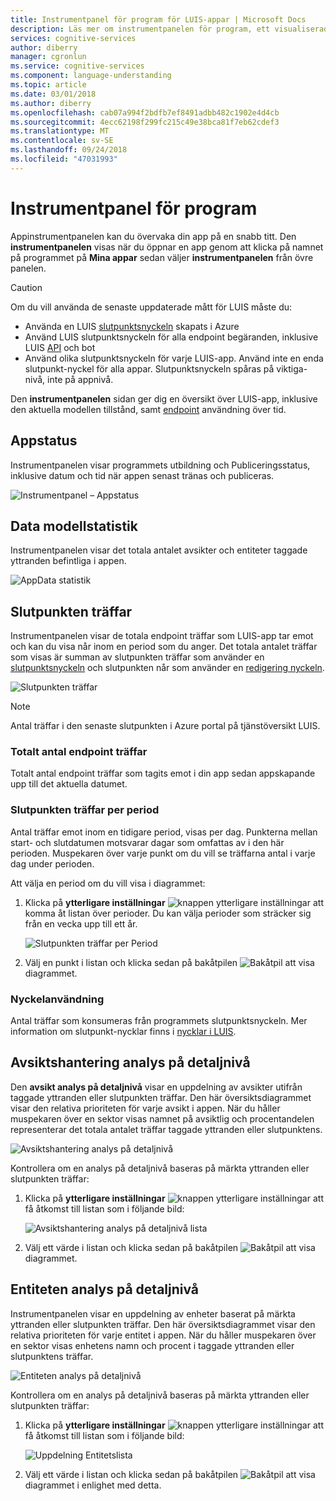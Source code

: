 ```yaml
---
title: Instrumentpanel för program för LUIS-appar | Microsoft Docs
description: Läs mer om instrumentpanelen för program, ett visualiserade verktyg som hjälper dig att övervaka dina appar i korthet enkel.
services: cognitive-services
author: diberry
manager: cgronlun
ms.service: cognitive-services
ms.component: language-understanding
ms.topic: article
ms.date: 03/01/2018
ms.author: diberry
ms.openlocfilehash: cab07a994f2bdfb7ef8491adbb482c1902e4d4cb
ms.sourcegitcommit: 4ecc62198f299fc215c49e38bca81f7eb62cdef3
ms.translationtype: MT
ms.contentlocale: sv-SE
ms.lasthandoff: 09/24/2018
ms.locfileid: "47031993"
---
```

# <a name="application-dashboard"></a>Instrumentpanel för program
Appinstrumentpanelen kan du övervaka din app på en snabb titt. Den **instrumentpanelen** visas när du öppnar en app genom att klicka på namnet på programmet på **Mina appar** sedan väljer **instrumentpanelen** från övre panelen. 

> [!CAUTION]
> Om du vill använda de senaste uppdaterade mått för LUIS måste du:
> * Använda en LUIS [slutpunktsnyckeln](luis-how-to-azure-subscription.md) skapats i Azure
> * Använd LUIS slutpunktsnyckeln för alla endpoint begäranden, inklusive LUIS [API](https://aka.ms/luis-endpoint-apis) och bot
> * Använd olika slutpunktsnyckeln för varje LUIS-app. Använd inte en enda slutpunkt-nyckel för alla appar. Slutpunktsnyckeln spåras på viktiga-nivå, inte på appnivå.  

Den **instrumentpanelen** sidan ger dig en översikt över LUIS-app, inklusive den aktuella modellen tillstånd, samt [endpoint](luis-glossary.md#endpoint) användning över tid. <!--The following image shows the **Dashboard** page.-->

<!-- TBD: Get a working screen shot
![The Dashboard](./media/luis-how-to-use-dashboard/dashboard.png)
-->

<!-- TBD: IS THIS STILL TRUE?
At the top of the **Dashboard** page, a contextual notification bar constantly displays notifications to update you on the required or recommended actions appropriate for the current state of your app. It also provides useful tips and alerts as needed. A detailed description of the data reported on the **Dashboard** page follows.
-->
  
## <a name="app-status"></a>Appstatus
Instrumentpanelen visar programmets utbildning och Publiceringsstatus, inklusive datum och tid när appen senast tränas och publiceras.  

![Instrumentpanel – Appstatus](./media/luis-how-to-use-dashboard/app-state.png)

## <a name="model-data-statistics"></a>Data modellstatistik
Instrumentpanelen visar det totala antalet avsikter och entiteter taggade yttranden befintliga i appen. 

![AppData statistik](./media/luis-how-to-use-dashboard/app-model-count.png)

## <a name="endpoint-hits"></a>Slutpunkten träffar
Instrumentpanelen visar de totala endpoint träffar som LUIS-app tar emot och kan du visa når inom en period som du anger. Det totala antalet träffar som visas är summan av slutpunkten träffar som använder en [slutpunktsnyckeln](./luis-concept-keys.md#endpoint-key) och slutpunkten når som använder en [redigering nyckeln](./luis-concept-keys.md#authoring-key).

<!-- TBD: this image is old but I don't have a new one based on usage -->
![Slutpunkten träffar](./media/luis-how-to-use-dashboard/dashboard-endpointhits.png)

> [!NOTE] 
> Antal träffar i den senaste slutpunkten i Azure portal på tjänstöversikt LUIS. 
 
### <a name="total-endpoint-hits"></a>Totalt antal endpoint träffar
Totalt antal endpoint träffar som tagits emot i din app sedan appskapande upp till det aktuella datumet.

### <a name="endpoint-hits-per-period"></a>Slutpunkten träffar per period
Antal träffar emot inom en tidigare period, visas per dag. Punkterna mellan start- och slutdatumen motsvarar dagar som omfattas av i den här perioden. Muspekaren över varje punkt om du vill se träffarna antal i varje dag under perioden. 

Att välja en period om du vill visa i diagrammet:
 
1. Klicka på **ytterligare inställningar** ![knappen ytterligare inställningar](./media/luis-how-to-use-dashboard/Dashboard-Settings-btn.png) att komma åt listan över perioder. Du kan välja perioder som sträcker sig från en vecka upp till ett år. 

    ![Slutpunkten träffar per Period](./media/luis-how-to-use-dashboard/timerange.png)

2. Välj en punkt i listan och klicka sedan på bakåtpilen ![Bakåtpil](./media/luis-how-to-use-dashboard/Dashboard-backArrow.png) att visa diagrammet.

### <a name="key-usage"></a>Nyckelanvändning
Antal träffar som konsumeras från programmets slutpunktsnyckeln. Mer information om slutpunkt-nycklar finns i [nycklar i LUIS](luis-concept-keys.md). 
  
## <a name="intent-breakdown"></a>Avsiktshantering analys på detaljnivå
Den **avsikt analys på detaljnivå** visar en uppdelning av avsikter utifrån taggade yttranden eller slutpunkten träffar. Den här översiktsdiagrammet visar den relativa prioriteten för varje avsikt i appen. När du håller muspekaren över en sektor visas namnet på avsiktlig och procentandelen representerar det totala antalet träffar taggade yttranden eller slutpunktens. 

![Avsiktshantering analys på detaljnivå](./media/luis-how-to-use-dashboard/intent-breakdown.png)

Kontrollera om en analys på detaljnivå baseras på märkta yttranden eller slutpunkten träffar:

1. Klicka på **ytterligare inställningar** ![knappen ytterligare inställningar](./media/luis-how-to-use-dashboard/Dashboard-Settings-btn.png) att få åtkomst till listan som i följande bild:

    ![Avsiktshantering analys på detaljnivå lista](./media/luis-how-to-use-dashboard/intent-breakdown-based-on.png)
2. Välj ett värde i listan och klicka sedan på bakåtpilen ![Bakåtpil](./media/luis-how-to-use-dashboard/Dashboard-backArrow.png) att visa diagrammet.

## <a name="entity-breakdown"></a>Entiteten analys på detaljnivå
Instrumentpanelen visar en uppdelning av enheter baserat på märkta yttranden eller slutpunkten träffar. Den här översiktsdiagrammet visar den relativa prioriteten för varje entitet i appen. När du håller muspekaren över en sektor visas enhetens namn och procent i taggade yttranden eller slutpunktens träffar. 

![Entiteten analys på detaljnivå](./media/luis-how-to-use-dashboard/entity-breakdown.png)

Kontrollera om en analys på detaljnivå baseras på märkta yttranden eller slutpunkten träffar:

1. Klicka på **ytterligare inställningar** ![knappen ytterligare inställningar](./media/luis-how-to-use-dashboard/Dashboard-Settings-btn.png) att få åtkomst till listan som i följande bild:

    ![Uppdelning Entitetslista](./media/luis-how-to-use-dashboard/entity-breakdown-based-on.png)
2. Välj ett värde i listan och klicka sedan på bakåtpilen ![Bakåtpil](./media/luis-how-to-use-dashboard/Dashboard-backArrow.png) att visa diagrammet i enlighet med detta.
